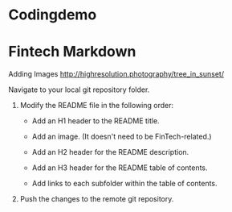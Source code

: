 # Codingdemo
# Fintech Markdown 
Adding Images
http://highresolution.photography/tree_in_sunset/




Navigate to your local git repository folder.

1. Modify the README file in the following order:

    * Add an H1 header to the README title.

    * Add an image. (It doesn't need to be FinTech-related.)

    * Add an H2 header for the README description.

    * Add an H3 header for the README table of contents.

    * Add links to each subfolder within the table of contents.

1. Push the changes to the remote git repository.